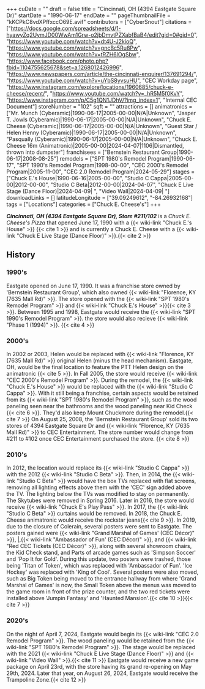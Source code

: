 +++
cuDate = ""
draft = false
title = "Cincinnati, OH (4394 Eastgate Square Dr)"
startDate = "1990-06-17"
endDate = ""
pageThumbnailFile = "kKCPkC8vdXPffxccO69E.avif"
contributors = ["CyberSnout"]
citations = ["https://docs.google.com/spreadsheets/d/1-hyawyZq2UymJD00WwAm1Grw-o2jbDmvtPZXabfBaB4/edit?gid=0#gid=0", "https://www.youtube.com/watch?v=dt4U-J2kioQ", "https://www.youtube.com/watch?v=gncBc5Ru8Pw", "https://www.youtube.com/watch?v=tRZH6lOgSbw", "https://www.facebook.com/photo.php?fbid=1104755625678&set=a.1268012426996", "https://www.newspapers.com/article/the-cincinnati-enquirer/137691294/", "https://www.youtube.com/watch?v=uYbS8yvsuHU", "CEC Workday page", "https://www.instagram.com/explore/locations/1960685/chuck-e-cheese/recent/", "https://www.youtube.com/watch?v=_hR5M5f0KvY", "https://www.instagram.com/p/C5g1QN1JDhV/?img_index=1", "Internal CEC Document"]
storeNumber = "102"
sqft = ""
attractions = []
animatronics = ["Mr. Munch (Cyberamic)|1990-06-17|2005-00-00|N/A|Unknown", "Jasper T. Jowls (Cyberamic)|1990-06-17|2005-00-00|N/A|Unknown", "Chuck E. Cheese (Cyberamic)|1990-06-17|2005-00-00|N/A|Unknown", "Guest Star / Helen Henny (Cyberamic)|1990-06-17|2005-00-00|N/A|Unknown", "Pasqually (Cyberamic)|1990-06-17|2005-00-00|N/A|Unknown", "Chuck E. Cheese 16m (Animatronic)|2005-00-00|2024-04-07|1106|Dismantled, thrown into dumpster"]
franchisees = ["Bernstein Restaurant Group|1990-06-17|2008-08-25"]
remodels = ["SPT 1980's Remodel Program|1990-06-17", "SPT 1990's Remodel Program|1998-00-00", "CEC 2000's Remodel Program|2005-11-00", "CEC 2.0 Remodel Program|2024-05-29"]
stages = ["Chuck E.'s House|1990-06-16|2005-00-00", "Studio C Cappa|2005-00-00|2012-00-00", "Studio C Beta|2012-00-00|2024-04-07", "Chuck E Live Stage (Dance Floor)|2024-04-09| ", "Video Wall|2024-04-09| "]
downloadLinks = []
latitudeLongitude = ["39.09249612", "-84.26932168"]
tags = ["Locations"]
categories = ["Chuck E. Cheese's"]
+++

***Cincinnati, OH (4394 Eastgate Square Dr), Store #211/102*** is a *Chuck E. Cheese's Pizza* that opened June 17, 1990 with a {{< wiki-link "Chuck E.'s House" >}} {{< cite 1 >}} and is currently a Chuck E. Cheese with a {{< wiki-link "Chuck E Live Stage (Dance Floor)" >}}.{{< cite 2 >}}

## History
### 1990's
Eastgate opened on June 17, 1990. It was a franchise store owned by 'Bernstein Restaurant Group', which also owned {{< wiki-link "Florence, KY (7635 Mall Rd)" >}}. The store opened with the {{< wiki-link "SPT 1980's Remodel Program" >}} and {{< wiki-link "Chuck E.'s House" >}}{{< cite 3 >}}. Between 1995 and 1998, Eastgate would receive the {{< wiki-link "SPT 1990's Remodel Program" >}}. the store would also recieve {{< wiki-link "Phase 1 (1994)" >}}. {{< cite 4 >}}

### 2000's
In 2002 or 2003, Helen would be replaced with {{< wiki-link "Florence, KY (7635 Mall Rd)" >}} original Helen (minus the head mechanism). Eastgate, OH, would be the final location to feature the PTT Helen design on the animatronic {{< cite 5 >}}. In Fall 2005, the store would receive {{< wiki-link "CEC 2000's Remodel Program" >}}. During the remodel, the {{< wiki-link "Chuck E.'s House" >}} would be replaced with the {{< wiki-link "Studio C Cappa" >}}. With it still being a franchise, certain aspects would be retained from its {{< wiki-link "SPT 1980's Remodel Program" >}}, such as the wood paneling seen near the bathrooms and the wood paneling near Kid Check {{< cite 6 >}}. They'd also keep Mount Chuckmore during the remodel.{{< cite 7 >}} On August 25, 2008, the 'Bernstein Restaurant Group' sold its two stores of 4394 Eastgate Square Dr and {{< wiki-link "Florence, KY (7635 Mall Rd)" >}} to CEC Entertainment. The store number would change from #211 to #102 once CEC Entertainment purchased the store. {{< cite 8 >}}

### 2010's
In 2012, the location would replace its {{< wiki-link "Studio C Cappa" >}} with the 2012 {{< wiki-link "Studio C Beta" >}}. Then, in 2014, the {{< wiki-link "Studio C Beta" >}} would have the box TVs replaced with flat screens, removing all lighting effects above them with the 'CEC' sign added above the TV. The lighting below the TVs was modified to stay on permanently. The Skytubes were removed in Spring 2016. Later in 2016, the store would receive {{< wiki-link "Chuck E's Play Pass" >}}. In 2017, the {{< wiki-link "Studio C Beta" >}} curtains would be removed. In 2018, the Chuck E. Cheese animatronic would receive the rockstar jeans{{< cite 9 >}}. In 2019, due to the closure of Colerain, several posters were sent to Eastgate. The posters gained were {{< wiki-link "Grand Marshal of Games' (CEC Décor)" >}}, |,{{< wiki-link "Ambassador of Fun' (CEC Décor)" >}}, and {{< wiki-link "Red CEC Tickets (CEC Décor)" >}}, along with several showroom chairs, the Kid Check stand, and Parts of arcade games such as 'Simpson Soccer' and 'Pop It for Gold'. During this update, two posters were trashed, those being 'Titan of Token', which was replaced with 'Ambassador of Fun'. 'Ice Hockey' was replaced with 'King of Cool'. Several posters were also moved, such as Big Token being moved to the entrance hallway from where 'Grand Marshal of Games' is now, the Small Token above the menus was moved to the game room in front of the prize counter, and the two red tickets were installed above 'Jumpin Fantasy' and 'Haunted Mansion'.{{< cite 10 >}}{{< cite 7 >}}

### 2020's
On the night of April 7, 2024, Eastgate would begin its {{< wiki-link "CEC 2.0 Remodel Program" >}}. The wood paneling would be retained from the {{< wiki-link "SPT 1980's Remodel Program" >}}. The stage would be replaced with the 2021 {{< wiki-link "Chuck E Live Stage (Dance Floor)" >}} and {{< wiki-link "Video Wall" >}}.{{< cite 11 >}} Eastgate would receive a new game package on April 23rd, with the store having its grand re-opening on May 29th, 2024. Later that year, on August 26, 2024, Eastgate would receive the Trampoline Zone.{{< cite 12 >}}
